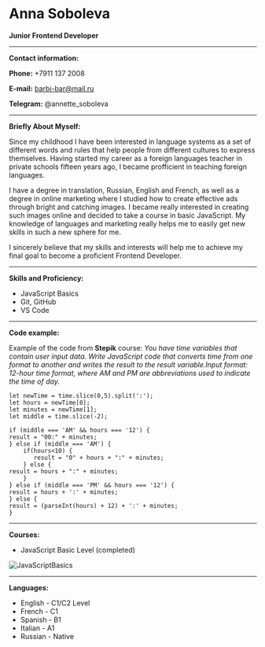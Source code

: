 # **Anna Soboleva**

**Junior Frontend Developer**
******
**Contact information:**

**Phone:** +7911 137 2008
  
**E-mail:** barbi-bar@mail.ru
  
**Telegram:** @annette_soboleva
****** 
**Briefly About Myself:**

Since my childhood I have been interested in language systems as a set of different words and rules that help people from different cultures to express themselves. Having started my career as a foreign languages teacher in private schools fifteen years ago, I became profficient in teaching foreign languages.

I have a degree in translation, Russian, English and French, as well as a degree in online marketing where I studied how to create effective ads through bright and catching images. I became really interested in creating such images online and decided to take a course in basic JavaScript. My knowledge of languages and marketing really helps me to easily get new skills in such a new sphere for me.

I sincerely believe that my skills and interests will help me to achieve my final goal to become a proficient Frontend Developer.
******
**Skills and Proficiency:**
* JavaScript Basics
* Git, GitHub
* VS Code
******
**Code example:**

Example of the code from **Stepik** course: *You have time variables that contain user input data. Write JavaScript code that converts time from one format to another and writes the result to the result variable.Input format: 12-hour time format, where AM and PM are abbreviations used to indicate the time of day.*
```
let newTime = time.slice(0,5).split(':');
let hours = newTime[0];
let minutes = newTime[1];
let middle = time.slice(-2);

if (middle === 'AM' && hours === '12') {
result = "00:" + minutes;
} else if (middle === 'AM') {
    if(hours<10) {
       result = "0" + hours + ":" + minutes; 
    } else {
result = hours + ":" + minutes;
    }
} else if (middle === 'PM' && hours === '12') {
result = hours + ':' + minutes;
} else {
result = (parseInt(hours) + 12) + ':' + minutes;
}
```
******
**Courses:**
* JavaScript Basic Level (completed)

![JavaScriptBasics](C:\АНЯ\JS "Certificate")
******
**Languages:**
* English - C1/C2 Level
* French - C1
* Spanish - B1
* Italian - A1
* Russian - Native
